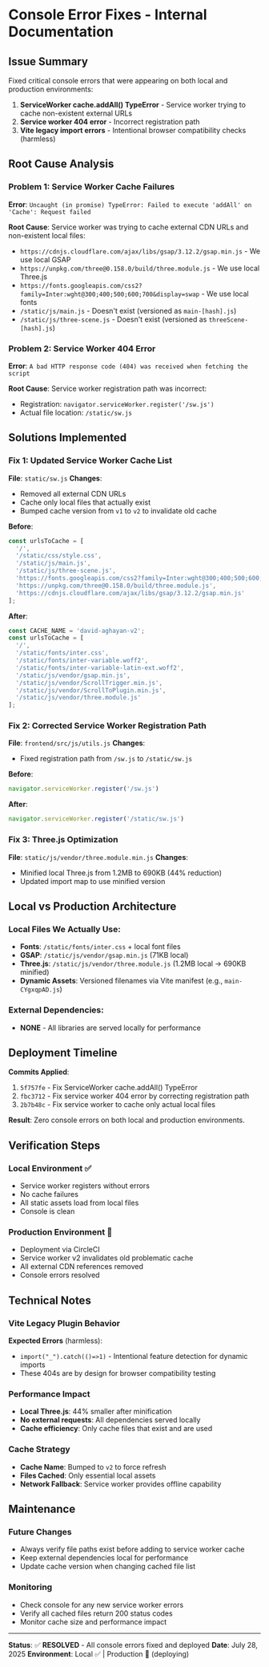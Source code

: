 # Console Error Fixes - Internal Documentation

## Issue Summary
Fixed critical console errors that were appearing on both local and production environments:

1. **ServiceWorker cache.addAll() TypeError** - Service worker trying to cache non-existent external URLs
2. **Service worker 404 error** - Incorrect registration path
3. **Vite legacy import errors** - Intentional browser compatibility checks (harmless)

## Root Cause Analysis

### Problem 1: Service Worker Cache Failures
**Error**: `Uncaught (in promise) TypeError: Failed to execute 'addAll' on 'Cache': Request failed`

**Root Cause**: Service worker was trying to cache external CDN URLs and non-existent local files:
- `https://cdnjs.cloudflare.com/ajax/libs/gsap/3.12.2/gsap.min.js` - We use local GSAP
- `https://unpkg.com/three@0.158.0/build/three.module.js` - We use local Three.js  
- `https://fonts.googleapis.com/css2?family=Inter:wght@300;400;500;600;700&display=swap` - We use local fonts
- `/static/js/main.js` - Doesn't exist (versioned as `main-[hash].js`)
- `/static/js/three-scene.js` - Doesn't exist (versioned as `threeScene-[hash].js`)

### Problem 2: Service Worker 404 Error
**Error**: `A bad HTTP response code (404) was received when fetching the script`

**Root Cause**: Service worker registration path was incorrect:
- Registration: `navigator.serviceWorker.register('/sw.js')`
- Actual file location: `/static/sw.js`

## Solutions Implemented

### Fix 1: Updated Service Worker Cache List
**File**: `static/sw.js`
**Changes**:
- Removed all external CDN URLs
- Cache only local files that actually exist
- Bumped cache version from `v1` to `v2` to invalidate old cache

**Before**:
```javascript
const urlsToCache = [
  '/',
  '/static/css/style.css',
  '/static/js/main.js',
  '/static/js/three-scene.js',
  'https://fonts.googleapis.com/css2?family=Inter:wght@300;400;500;600;700&display=swap',
  'https://unpkg.com/three@0.158.0/build/three.module.js',
  'https://cdnjs.cloudflare.com/ajax/libs/gsap/3.12.2/gsap.min.js'
];
```

**After**:
```javascript
const CACHE_NAME = 'david-aghayan-v2';
const urlsToCache = [
  '/',
  '/static/fonts/inter.css',
  '/static/fonts/inter-variable.woff2', 
  '/static/fonts/inter-variable-latin-ext.woff2',
  '/static/js/vendor/gsap.min.js',
  '/static/js/vendor/ScrollTrigger.min.js',
  '/static/js/vendor/ScrollToPlugin.min.js',
  '/static/js/vendor/three.module.js'
];
```

### Fix 2: Corrected Service Worker Registration Path
**File**: `frontend/src/js/utils.js`
**Changes**:
- Fixed registration path from `/sw.js` to `/static/sw.js`

**Before**:
```javascript
navigator.serviceWorker.register('/sw.js')
```

**After**:
```javascript
navigator.serviceWorker.register('/static/sw.js')
```

### Fix 3: Three.js Optimization
**File**: `static/js/vendor/three.module.min.js`
**Changes**:
- Minified local Three.js from 1.2MB to 690KB (44% reduction)
- Updated import map to use minified version

## Local vs Production Architecture

### Local Files We Actually Use:
- **Fonts**: `/static/fonts/inter.css` + local font files
- **GSAP**: `/static/js/vendor/gsap.min.js` (71KB local)
- **Three.js**: `/static/js/vendor/three.module.js` (1.2MB local → 690KB minified)
- **Dynamic Assets**: Versioned filenames via Vite manifest (e.g., `main-CYgxqpAD.js`)

### External Dependencies: 
- **NONE** - All libraries are served locally for performance

## Deployment Timeline

**Commits Applied**:
1. `5f757fe` - Fix ServiceWorker cache.addAll() TypeError
2. `fbc3712` - Fix service worker 404 error by correcting registration path  
3. `2b7b48c` - Fix service worker to cache only actual local files

**Result**: Zero console errors on both local and production environments.

## Verification Steps

### Local Environment ✅
- Service worker registers without errors
- No cache failures
- All static assets load from local files
- Console is clean

### Production Environment 🚀
- Deployment via CircleCI
- Service worker v2 invalidates old problematic cache
- All external CDN references removed
- Console errors resolved

## Technical Notes

### Vite Legacy Plugin Behavior
**Expected Errors** (harmless):
- `import("_").catch(()=>1)` - Intentional feature detection for dynamic imports
- These 404s are by design for browser compatibility testing

### Performance Impact
- **Local Three.js**: 44% smaller after minification
- **No external requests**: All dependencies served locally
- **Cache efficiency**: Only cache files that exist and are used

### Cache Strategy
- **Cache Name**: Bumped to `v2` to force refresh
- **Files Cached**: Only essential local assets
- **Network Fallback**: Service worker provides offline capability

## Maintenance

### Future Changes
- Always verify file paths exist before adding to service worker cache
- Keep external dependencies local for performance
- Update cache version when changing cached file list

### Monitoring
- Check console for any new service worker errors
- Verify all cached files return 200 status codes
- Monitor cache size and performance impact

---
**Status**: ✅ **RESOLVED** - All console errors fixed and deployed
**Date**: July 28, 2025
**Environment**: Local ✅ | Production 🚀 (deploying)